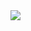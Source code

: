 <img align="center" src="https://github-readme-stats.vercel.app/api?username=dracoYT&show_icons=true&theme=tokyonight&icon_color=1b99ca"/>
